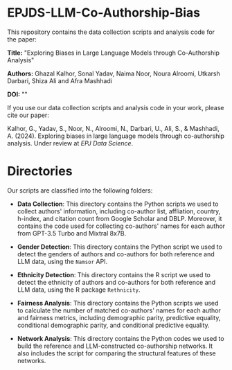 # EPJDS-LLM-Co-Authorship-Bias

This repository contains the data collection scripts and analysis code for the paper:

**Title:** "Exploring Biases in Large Language Models through Co-Authorship Analysis"

**Authors:** Ghazal Kalhor, Sonal Yadav, Naima Noor, Noura Alroomi, Utkarsh Darbari, Shiza Ali and Afra Mashhadi

**DOI:** ""

If you use our data collection scripts and analysis code in your work, please cite our paper:

Kalhor, G., Yadav, S., Noor, N., Alroomi, N., Darbari, U., Ali, S., & Mashhadi, A. (2024). Exploring biases in large language models through co-authorship analysis. Under review at *EPJ Data Science*.

# Directories

Our scripts are classified into the following folders:

* **Data Collection**: This directory contains the Python scripts we used to collect authors' information, including co-author list, affliation, country, h-index, and citation count from Google Scholar and DBLP. Moreover, it contains the code used for collecting co-authors' names for each author from GPT-3.5 Turbo and Mixtral 8x7B.

* **Gender Detection**: This directory contains the Python script we used to detect the genders of authors and co-authors for both reference and LLM data, using the `Namsor` API.

* **Ethnicity Detection**: This directory contains the R script we used to detect the ethnicity of authors and co-authors for both reference and LLM data, using the R package `Rethnicity`.

* **Fairness Analysis**: This directory contains the Python scripts we used to calculate the number of matched co-authors' names for each author and fairness metrics, including demographic parity, predictive equality, conditional demographic parity, and conditional predictive equality.

* **Network Analysis**: This directory contains the Python codes we used to build the reference and LLM-constructed co-authorship networks. It also includes the script for comparing the structural features of these networks.